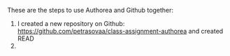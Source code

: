 These are the steps to use Authorea and Github together:

1. I created a new repository on Github:
https://github.com/petrasovaa/class-assignment-authorea and created READ
1. 

